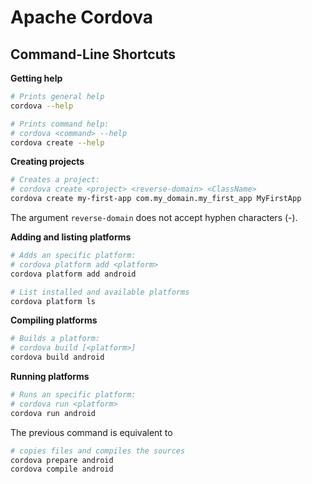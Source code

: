 Apache Cordova
==============

Command-Line Shortcuts
----------------------

**Getting help**
```bash
# Prints general help
cordova --help

# Prints command help:
# cordova <command> --help
cordova create --help
```

**Creating projects**
```bash
# Creates a project:
# cordova create <project> <reverse-domain> <ClassName>
cordova create my-first-app com.my_domain.my_first_app MyFirstApp
```

The argument `reverse-domain` does not accept hyphen characters (-).

**Adding and listing platforms**
```bash
# Adds an specific platform:
# cordova platform add <platform>
cordova platform add android

# List installed and available platforms
cordova platform ls
```

**Compiling platforms**
```bash
# Builds a platform:
# cordova build [<platform>]
cordova build android
```

**Running platforms**
```bash
# Runs an specific platform:
# cordova run <platform>
cordova run android
```

The previous command is equivalent to
```bash
# copies files and compiles the sources
cordova prepare android
cordova compile android
```
